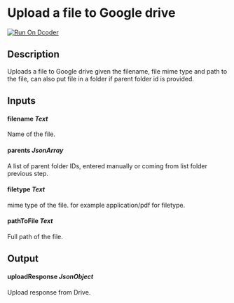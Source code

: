 # Upload a file to Google drive
[![Run On Dcoder](https://static-content.dcoder.tech/dcoder-assets/run-on-dcoder.svg)](https://code.dcoder.tech/feed/block/60e1d1b3bb8ff684613b12f3)

## Description
Uploads a file to Google drive given the filename, file mime type and path to the file, can also put file in a folder if parent folder id is provided.

## Inputs
#### **filename**  *Text*
Name of the file.
#### **parents**  *JsonArray*
A list of parent folder IDs, entered manually or coming from list folder previous step.
#### **filetype**  *Text*
mime type of the file. for example application/pdf for filetype.
#### **pathToFile**  *Text*
Full path of the file.

## Output
#### **uploadResponse**  *JsonObject*
Upload response from Drive.


